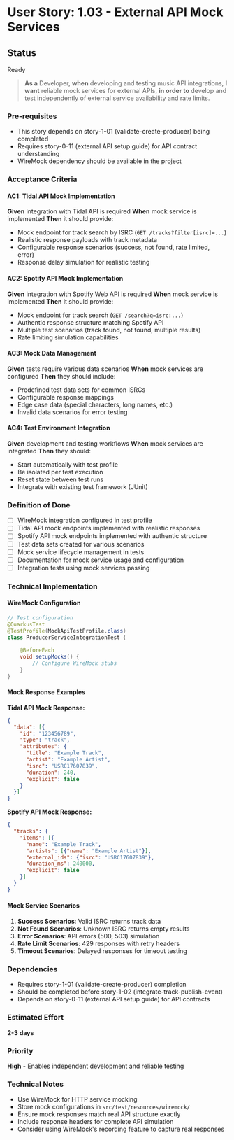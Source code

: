# User Story: 1.03 - External API Mock Services

## Status
Ready

> **As a** Developer, **when** developing and testing music API integrations, **I want** reliable mock services for external APIs, **in order to** develop and test independently of external service availability and rate limits.

### Pre-requisites
* This story depends on story-1-01 (validate-create-producer) being completed
* Requires story-0-11 (external API setup guide) for API contract understanding
* WireMock dependency should be available in the project

### Acceptance Criteria

#### AC1: Tidal API Mock Implementation
**Given** integration with Tidal API is required
**When** mock service is implemented
**Then** it should provide:
- Mock endpoint for track search by ISRC (`GET /tracks?filter[isrc]=...`)
- Realistic response payloads with track metadata
- Configurable response scenarios (success, not found, rate limited, error)
- Response delay simulation for realistic testing

#### AC2: Spotify API Mock Implementation  
**Given** integration with Spotify Web API is required
**When** mock service is implemented
**Then** it should provide:
- Mock endpoint for track search (`GET /search?q=isrc:...`)
- Authentic response structure matching Spotify API
- Multiple test scenarios (track found, not found, multiple results)
- Rate limiting simulation capabilities

#### AC3: Mock Data Management
**Given** tests require various data scenarios
**When** mock services are configured
**Then** they should include:
- Predefined test data sets for common ISRCs
- Configurable response mappings
- Edge case data (special characters, long names, etc.)
- Invalid data scenarios for error testing

#### AC4: Test Environment Integration
**Given** development and testing workflows
**When** mock services are integrated
**Then** they should:
- Start automatically with test profile
- Be isolated per test execution
- Reset state between test runs
- Integrate with existing test framework (JUnit)

### Definition of Done
- [ ] WireMock integration configured in test profile
- [ ] Tidal API mock endpoints implemented with realistic responses
- [ ] Spotify API mock endpoints implemented with authentic structure
- [ ] Test data sets created for various scenarios
- [ ] Mock service lifecycle management in tests
- [ ] Documentation for mock service usage and configuration
- [ ] Integration tests using mock services passing

### Technical Implementation

#### WireMock Configuration
```java
// Test configuration
@QuarkusTest
@TestProfile(MockApiTestProfile.class)
class ProducerServiceIntegrationTest {
    
    @BeforeEach
    void setupMocks() {
        // Configure WireMock stubs
    }
}
```

#### Mock Response Examples

**Tidal API Mock Response:**
```json
{
  "data": [{
    "id": "123456789",
    "type": "track",
    "attributes": {
      "title": "Example Track",
      "artist": "Example Artist",
      "isrc": "USRC17607839",
      "duration": 240,
      "explicit": false
    }
  }]
}
```

**Spotify API Mock Response:**
```json
{
  "tracks": {
    "items": [{
      "name": "Example Track",
      "artists": [{"name": "Example Artist"}],
      "external_ids": {"isrc": "USRC17607839"},
      "duration_ms": 240000,
      "explicit": false
    }]
  }
}
```

#### Mock Service Scenarios
1. **Success Scenarios**: Valid ISRC returns track data
2. **Not Found Scenarios**: Unknown ISRC returns empty results  
3. **Error Scenarios**: API errors (500, 503) simulation
4. **Rate Limit Scenarios**: 429 responses with retry headers
5. **Timeout Scenarios**: Delayed responses for timeout testing

### Dependencies
- Requires story-1-01 (validate-create-producer) completion
- Should be completed before story-1-02 (integrate-track-publish-event)
- Depends on story-0-11 (external API setup guide) for API contracts

### Estimated Effort
**2-3 days**

### Priority
**High** - Enables independent development and reliable testing

### Technical Notes
- Use WireMock for HTTP service mocking
- Store mock configurations in `src/test/resources/wiremock/`
- Ensure mock responses match real API structure exactly
- Include response headers for complete API simulation
- Consider using WireMock's recording feature to capture real responses